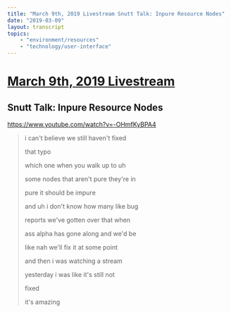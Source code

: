 ```yaml
---
title: "March 9th, 2019 Livestream Snutt Talk: Inpure Resource Nodes"
date: "2019-03-09"
layout: transcript
topics:
    - "environment/resources"
    - "technology/user-interface"
---
```

# [March 9th, 2019 Livestream](../2019-03-09.md)
## Snutt Talk: Inpure Resource Nodes
https://www.youtube.com/watch?v=-OHmfKyBPA4
> i can't believe we still haven't fixed
> 
> that typo
> 
> which one when you walk up to uh
> 
> some nodes that aren't pure they're in
> 
> pure it should be impure
> 
> and uh i don't know how many like bug
> 
> reports we've gotten over that when
> 
> ass alpha has gone along and we'd be
> 
> like nah we'll fix it at some point
> 
> and then i was watching a stream
> 
> yesterday i was like it's still not
> 
> fixed
> 
> it's amazing
> 

